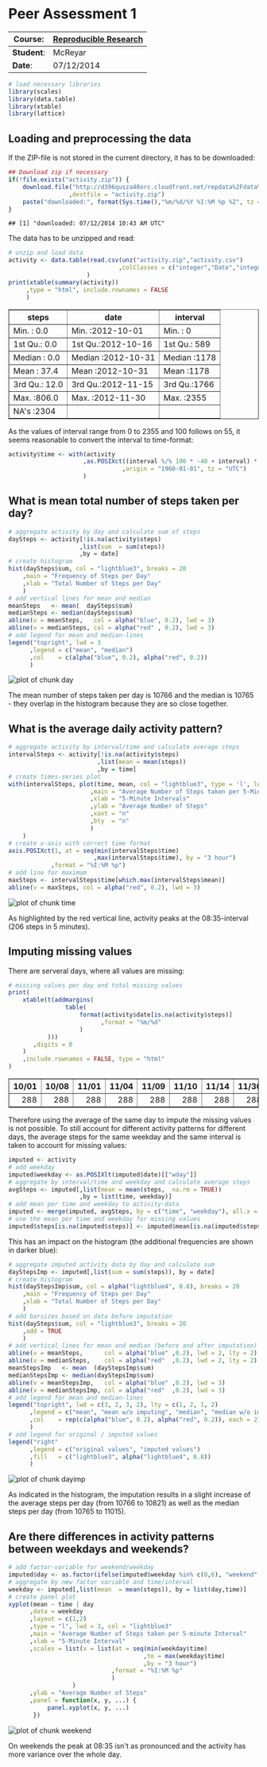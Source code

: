 # Peer Assessment 1
| **Course**:  | [Reproducible Research](https://class.coursera.org/repdata-004/) |
|--------------|------------------------------------------------------------------|
| **Student**: | McReyar                                                          |
| **Date**:    | 07/12/2014                               |

```r
# load necessary libraries
library(scales)
library(data.table)
library(xtable)
library(lattice)
```


## Loading and preprocessing the data
If the ZIP-file is not stored in the current directory, it has to be downloaded:

```r
## Download zip if necessary
if(!file.exists("activity.zip")) {
    download.file("http://d396qusza40orc.cloudfront.net/repdata%2Fdata%2Factivity.zip"
                 ,destfile = "activity.zip")
    paste("downloaded:", format(Sys.time(),"%m/%d/%Y %I:%M %p %Z", tz = "UTC"))
}
```

```
## [1] "downloaded: 07/12/2014 10:43 AM UTC"
```

The data has to be unzipped and read:

```r
# unzip and load data
activity <- data.table(read.csv(unz("activity.zip","activity.csv")
                               ,colClasses = c("integer","Date","integer"))
                      )
print(xtable(summary(activity))
     ,type = "html", include.rownames = FALSE
     )
```

<!-- html table generated in R 3.0.2 by xtable 1.7-3 package -->
<!-- Sat Jul 12 12:43:17 2014 -->
<TABLE border=1>
<TR> <TH>     steps </TH> <TH>      date </TH> <TH>    interval </TH>  </TR>
  <TR> <TD> Min.   :  0.0   </TD> <TD> Min.   :2012-10-01   </TD> <TD> Min.   :   0   </TD> </TR>
  <TR> <TD> 1st Qu.:  0.0   </TD> <TD> 1st Qu.:2012-10-16   </TD> <TD> 1st Qu.: 589   </TD> </TR>
  <TR> <TD> Median :  0.0   </TD> <TD> Median :2012-10-31   </TD> <TD> Median :1178   </TD> </TR>
  <TR> <TD> Mean   : 37.4   </TD> <TD> Mean   :2012-10-31   </TD> <TD> Mean   :1178   </TD> </TR>
  <TR> <TD> 3rd Qu.: 12.0   </TD> <TD> 3rd Qu.:2012-11-15   </TD> <TD> 3rd Qu.:1766   </TD> </TR>
  <TR> <TD> Max.   :806.0   </TD> <TD> Max.   :2012-11-30   </TD> <TD> Max.   :2355   </TD> </TR>
  <TR> <TD> NA's   :2304   </TD> <TD>  </TD> <TD>  </TD> </TR>
   </TABLE>

As the values of interval range from 0 to 2355 and 100 follows on 55, it seems reasonable to convert the interval to time-format:

```r
activity$time <- with(activity
                     ,as.POSIXct((interval %/% 100 * -40 + interval) * 60
                                ,origin = "1960-01-01", tz = "UTC")
                     )
```

## What is mean total number of steps taken per day?

```r
# aggregate activity by day and calculate sum of steps
daySteps <- activity[!is.na(activity$steps)
                    ,list(sum  = sum(steps))
                    ,by = date]
# create histogram
hist(daySteps$sum, col = "lightblue3", breaks = 20
    ,main = "Frequency of Steps per Day"
    ,xlab = "Total Number of Steps per Day"
    )
# add vertical lines for mean and median
meanSteps   <- mean(  daySteps$sum)
medianSteps <- median(daySteps$sum)
abline(v = meanSteps,   col = alpha("blue", 0.2), lwd = 3)
abline(v = medianSteps, col = alpha("red" , 0.2), lwd = 3)
# add legend for mean and median-lines
legend("topright", lwd = 3
      ,legend = c("mean", "median")
      ,col    = c(alpha("blue", 0.2), alpha("red", 0.2))
      )
```

![plot of chunk day](figure/day.png) 

The mean number of steps taken per day is 10766 and the median is 10765 - they overlap in the histogram because they are so close together.

## What is the average daily activity pattern?

```r
# aggregate activity by interval/time and calculate average steps
intervalSteps <- activity[!is.na(activity$steps)
                         ,list(mean = mean(steps))
                         ,by = time]
# create times-series plot
with(intervalSteps, plot(time, mean, col = "lightblue3", type = 'l', lwd = 3
                       ,main = "Average Number of Steps taken per 5-Minute Interval"
                       ,xlab = "5-Minute Intervals"
                       ,ylab = "Average Number of Steps"
                       ,xaxt = "n"
                       ,bty  = "n"
                       )
    )
# create x-axis with correct time format
axis.POSIXct(1, at = seq(min(intervalSteps$time)
                        ,max(intervalSteps$time), by = "3 hour")
            ,format = "%I:%M %p")
# add line for maximum
maxSteps <- intervalSteps$time[which.max(intervalSteps$mean)]
abline(v = maxSteps, col = alpha("red", 0.2), lwd = 3)
```

![plot of chunk time](figure/time.png) 

As highlighted by the red vertical line, activity peaks at the 08:35-interval (206 steps in 5 minutes).

## Imputing missing values
There are serveral days, where all values are missing:

```r
# missing values per day and total missing values
print(
    xtable(t(addmargins(
                table(
                    format(activity$date[is.na(activity$steps)]
                          ,format = "%m/%d"
                    )
           )))
       ,digits = 0
    )
    ,include.rownames = FALSE, type = "html"
)
```

<!-- html table generated in R 3.0.2 by xtable 1.7-3 package -->
<!-- Sat Jul 12 12:43:17 2014 -->
<TABLE border=1>
<TR> <TH> 10/01 </TH> <TH> 10/08 </TH> <TH> 11/01 </TH> <TH> 11/04 </TH> <TH> 11/09 </TH> <TH> 11/10 </TH> <TH> 11/14 </TH> <TH> 11/30 </TH> <TH> Sum </TH>  </TR>
  <TR> <TD align="right"> 288 </TD> <TD align="right"> 288 </TD> <TD align="right"> 288 </TD> <TD align="right"> 288 </TD> <TD align="right"> 288 </TD> <TD align="right"> 288 </TD> <TD align="right"> 288 </TD> <TD align="right"> 288 </TD> <TD align="right"> 2304 </TD> </TR>
   </TABLE>

Therefore using the average of the same day to impute the missing values is not possible. To still account for different activity patterns for different days, the average steps for the same weekday and the same interval is taken to account for missing values:

```r
imputed <- activity
# add weekday
imputed$weekday <- as.POSIXlt(imputed$date)[["wday"]]
# aggregate by interval/time and weekday and calculate average steps
avgSteps <- imputed[,list(mean = mean(steps,  na.rm = TRUE))
                    ,by = list(time, weekday)]
# add mean per time and weekday to activity-data
imputed <- merge(imputed, avgSteps, by = c("time", "weekday"), all.x = TRUE)
# use the mean per time and weekday for missing values
imputed$steps[is.na(imputed$steps)] <- imputed$mean[is.na(imputed$steps)]
```

This has an impact on the histogram (the additional frequencies are shown in darker blue):

```r
# aggregate imputed activity data by day and calculate sum
dayStepsImp <- imputed[,list(sum = sum(steps)), by = date]
# create histogram
hist(dayStepsImp$sum, col = alpha("lightblue4", 0.8), breaks = 20
    ,main = "Frequency of Steps per Day"
    ,xlab = "Total Number of Steps per Day"
    )
# add barsizes based on data before imputation
hist(daySteps$sum, col = "lightblue3", breaks = 20
    ,add = TRUE
    )
# add vertical lines for mean and median (before and after imputation)
abline(v = meanSteps,      col = alpha("blue" ,0.2), lwd = 2, lty = 2)
abline(v = medianSteps,    col = alpha("red"  ,0.2), lwd = 2, lty = 2)
meanStepsImp   <- mean  (dayStepsImp$sum)
medianStepsImp <- median(dayStepsImp$sum)
abline(v = meanStepsImp,   col = alpha("blue" ,0.2), lwd = 3)
abline(v = medianStepsImp, col = alpha("red"  ,0.2), lwd = 3)
# add legend for mean and median-lines
legend("topright", lwd = c(3, 2, 3, 2), lty = c(1, 2, 1, 2)
      ,legend = c("mean", "mean w/o imputing", "median", "median w/o imputing")
      ,col    = rep(c(alpha("blue", 0.2), alpha("red", 0.2)), each = 2)
      )
# add legend for original / imputed values
legend("right"
      ,legend = c("original values", "imputed values")
      ,fill   = c("lightblue3", alpha("lightblue4", 0.8))
      )
```

![plot of chunk dayimp](figure/dayimp.png) 

As indicated in the histogram, the imputation results in a slight increase of the average steps per day (from 10766 to 10821) as well as the median steps per day (from 10765 to 11015).

## Are there differences in activity patterns between weekdays and weekends?

```r
# add factor-variable for weekend/weekday
imputed$day <- as.factor(ifelse(imputed$weekday %in% c(0,6), "weekend", "weekday"))
# aggregate by new factor variable and time/interval
weekday <- imputed[,list(mean  = mean(steps)), by = list(day,time)]
# create panel plot
xyplot(mean ~ time | day
      ,data = weekday
      ,layout = c(1,2)
      ,type = "l", lwd = 3, col = "lightblue3"
      ,main = "Average Number of Steps taken per 5-minute Interval"
      ,xlab = "5-Minute Interval"
      ,scales = list(x = list(at = seq(min(weekday$time)
                                      ,to = max(weekday$time)
                                      ,by = "3 hour")
                             ,format = "%I:%M %p"
                             )
                  )
      ,ylab = "Average Number of Steps"
      ,panel = function(x, y, ...) {
           panel.xyplot(x, y, ...)
       })
```

![plot of chunk weekend](figure/weekend.png) 

On weekends the peak at 08:35 isn't as pronounced and the activity has more variance over the whole day.
